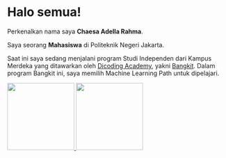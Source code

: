 # Halo semua! 

Perkenalkan nama saya **Chaesa Adella Rahma**.

Saya seorang **Mahasiswa** di Politeknik Negeri Jakarta.

Saat ini saya sedang menjalani program Studi Independen dari Kampus Merdeka yang ditawarkan oleh [Dicoding Academy](https://www.dicoding.com/), yakni [Bangkit](https://www.dicoding.com/programs/bangkit). Dalam program Bangkit ini, saya memilih Machine Learning Path untuk dipelajari.

<p align="left">
<a href="https://github.com/chaesadella">
  <img height="154em" src="https://github-readme-stats-eight-theta.vercel.app/api?username=chaesadella&show_icons=true&theme=algolia&include_all_commits=true&count_private=true"/>
  <img height="154em" src="https://github-readme-stats-eight-theta.vercel.app/api/top-langs/?username=chaesadella&layout=compact&langs_count=8&theme=algolia"/>
</a>
</p>
